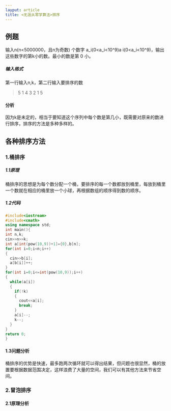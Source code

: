```yaml
---
layput: article
title: <无涯从零学算法>排序
---
```


## 例题
输入n(n<5000000，且n为奇数) 个数字 a_i(0<a_i<10^9)a i(0<a_i<10^9)，输出这些数字的第k小的数。最小的数是第 0 小。
##### 输入格式
第一行输入n,k，第二行输入要排序的数
> 5 1
  4 3 2 1 5

#### 分析
因为k是未定的，相当于要知道这个序列中每个数是第几小，既需要对原来的数进行排序，排序的方法是多种多样的。

## 各种排序方法
### 1.桶排序
##### 1.1原理
桶排序的思想是为每个数分配一个桶，要排序的每一个数都放到桶里，每放到桶里一个数就在相应的桶里放一个小球，再根据数组的顺序得到数的顺序。
##### 1.2代码
```C++
#include<iostream>
#include<cmath>
using namespace std;
int main(){
int n,k;
cin>>n>>k;
int a[int(pow(10,9))+1]={0},b[n];
for(int i=0;i<n;i++)
{
  cin>>b[i];
  a[b[i]]++;
}
for(int i=0;i<=int(pow(10,9));i++)
{
  while(a[i])
  {
    if(!k)
    {  
      cout<<a[i];
      break;
    }
    a[i]--;
    k--;
  }
}
return 0;
}
```
#### 1.3问题分析
桶排序的优势是快速，最多跑两次循环就可以得出结果，但问题也很显然，桶的放置要根据数据范围决定，这样浪费了大量的空间，我们可以有其他方法来节省空间。

### 2.冒泡排序
#### 2.1原理分析
